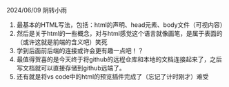 2024/06/09  阴转小雨  
  
1. 最基本的HTML写法，包括：html的声明、head元素、body文件（可视内容）  
2. 然后是关于html的一些概念，对与html感觉这个语言就像画笔，是属于表面的（或许这就是前端的含义吧）笑死  
3. 学到后面前后端的连接或许会更有趣一点吧！？
4. 最值得贺喜的是今天终于将github的远程仓库和本地的文档连接起来了，之后写文档就可以直接存储到github远端了。  
5. 还有就是将vs code中的html的预览插件完成了（忘记了计时刚才）难受  
